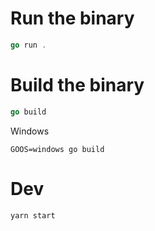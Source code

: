 # Run the binary

```go
go run .
```

# Build the binary

```go
go build
```

Windows
```
GOOS=windows go build
```

# Dev

```
yarn start
```
